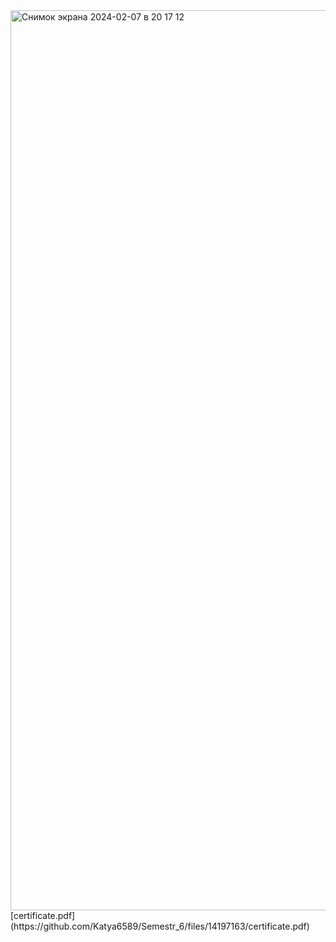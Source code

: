 <img width="1440" alt="Снимок экрана 2024-02-07 в 20 17 12" src="https://github.com/Katya6589/Semestr_6/assets/113089569/af506a1a-fa8b-4b47-bef1-aed24dc7cb98">
[certificate.pdf](https://github.com/Katya6589/Semestr_6/files/14197163/certificate.pdf)
